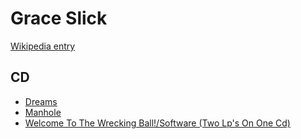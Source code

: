 # Grace Slick

[Wikipedia entry](https://en.wikipedia.org/wiki/Grace_Slick)

## CD

- [Dreams](Dreams.md)
- [Manhole](Manhole.md)
- [Welcome To The Wrecking Ball!/Software (Two Lp's On One Cd)](Welcome_To_The_Wrecking_Ball!-Software_Two_Lps_On_One_Cd.md)

